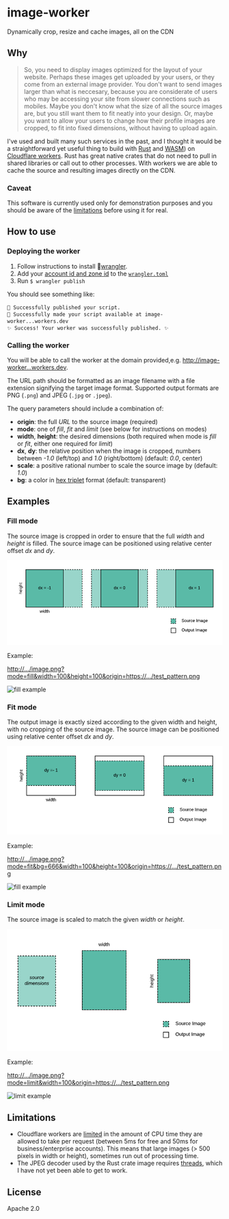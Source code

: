 # image-worker

Dynamically crop, resize and cache images, all on the CDN

## Why

> So, you need to display images optimized for the layout of your website. Perhaps these images get uploaded by your users, or they come from an external image provider. You don't want to send images larger than what is neccesary, because you are considerate of users who may be accessing your site from slower connections such as mobiles. Maybe you don't know what the size of all the source images are, but you still want them to fit neatly into your design. Or, maybe you want to allow your users to change how their profile images are cropped, to fit into fixed dimensions, without having to upload again.

I've used and built many such services in the past, and I thought it would be a straightforward yet useful thing to build with [Rust](https://www.rust-lang.org) and [WASM](https://webassembly.org)) on [Cloudflare workers](https://www.cloudflare.com/en-gb/products/cloudflare-workers/). Rust has great native crates that do not need to pull in shared libraries or call out to other processes. With workers we are able to cache the source and resulting images directly on the CDN.

### Caveat

This software is currently used only for demonstration purposes and you should be aware of the [limitations](#limitations) before using it for real.

## How to use

### Deploying the worker

1. Follow instructions to install 🤠[wrangler](https://github.com/cloudflare/wrangler).
2. Add your [account id and zone id](https://workers.cloudflare.com/docs/quickstart/api-keys/) to the [`wrangler.toml`](wrangler.toml)
3. Run `$ wrangler publish`

You should see something like:

```
🥳 Successfully published your script.
🥳 Successfully made your script available at image-worker...workers.dev
✨ Success! Your worker was successfully published. ✨
```

### Calling the worker

You will be able to call the worker at the domain provided,e.g. [http://image-worker...workers.dev](http://factorymethod.uk/image).

The URL path should be formatted as an image filename with a file extension signifying the target image format. Supported output formats are PNG (`.png`) and JPEG (`.jpg` or `.jpeg`).

The query parameters should include a combination of:

- **origin**: the full _URL_ to the source image (required)
- **mode**: one of _fill_, _fit_ and _limit_ (see below for instructions on modes)
- **width**, **height**: the desired dimensions (both required when mode is _fill_ or _fit_, either one required for _limit_)
- **dx**, **dy**: the relative position when the image is cropped, numbers between _-1.0_ (left/top) and _1.0_ (right/bottom) (default: _0.0_, center)
- **scale**: a positive rational number to scale the source image by (default: _1.0_)
- **bg**: a color in [hex triplet](https://en.wikipedia.org/wiki/Web_colors#Hex_triplet) format (default: transparent)

## Examples

### Fill mode

The source image is cropped in order to ensure that the full _width_ and _height_ is filled. The source image can be positioned using relative center offset _dx_ and _dy_.

![fill mode](docs/images/fill.png)

Example:

[http://.../image.png?mode=fill&width=100&height=100&origin=https://.../test_pattern.png](http://factorymethod.uk/image.png?mode=fill&width=100&height=100&origin=https://raw.githubusercontent.com/jupiter/image-worker/tests/input/test_pattern.png)

![fill example](http://factorymethod.uk/image.png?mode=fill&width=100&height=100&origin=https://raw.githubusercontent.com/jupiter/image-worker/tests/input/test_pattern.png)

### Fit mode

The output image is exactly sized according to the given width and height, with no cropping of the source image. The source image can be positioned using relative center offset _dx_ and _dy_.

![fit mode](docs/images/fit.png)

Example:

[http://.../image.png?mode=fit&bg=666&width=100&height=100&origin=https://.../test_pattern.png](http://factorymethod.uk/image.png?bg=666&mode=fit&width=100&height=100&origin=https://raw.githubusercontent.com/jupiter/image-worker/tests/input/test_pattern.png)

![fill example](http://factorymethod.uk/image.png?bg=666&mode=fit&width=100&height=100&origin=https://raw.githubusercontent.com/jupiter/image-worker/tests/input/test_pattern.png)

### Limit mode

The source image is scaled to match the given _width_ or _height_.

![limit mode](docs/images/limit.png)

Example:

[http://.../image.png?mode=limit&width=100&origin=https://.../test_pattern.png](http://factorymethod.uk/image.png?mode=limit&width=100&origin=https://raw.githubusercontent.com/jupiter/image-worker/tests/input/test_pattern.png)

![limit example](http://factorymethod.uk/image.png?mode=limit&width=100&origin=https://raw.githubusercontent.com/jupiter/image-worker/tests/input/test_pattern.png)

## Limitations

- Cloudflare workers are [limited](https://developers.cloudflare.com/workers/writing-workers/resource-limits/) in the amount of CPU time they are allowed to take per request (between 5ms for free and 50ms for business/enterprise accounts). This means that large images (> 500 pixels in width or height), sometimes run out of processing time.
- The JPEG decoder used by the Rust crate image requires [threads](https://rustwasm.github.io/2018/10/24/multithreading-rust-and-wasm.html), which I have not yet been able to get to work.

## License

Apache 2.0
